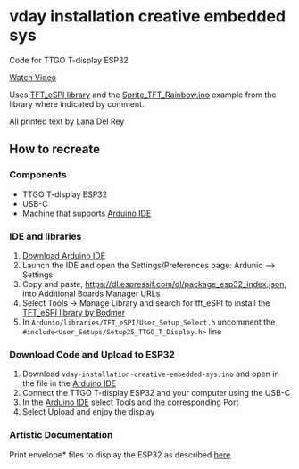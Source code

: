 # vday installation creative embedded sys

Code for TTGO T-display ESP32

[Watch Video](https://youtu.be/HUqh9DVShdw?si=L3OKeGKO6dwCmb3V)

Uses [TFT_eSPI library](https://github.com/Bodmer/TFT_eSPI/tree/master) and the [Sprite_TFT_Rainbow.ino](https://github.com/Bodmer/TFT_eSPI/blob/master/examples/Sprite/Sprite_TFT_Rainbow/Sprite_TFT_Rainbow.ino) example from the library where indicated by comment.

All printed text by Lana Del Rey

## How to recreate

### Components
- TTGO T-display ESP32
- USB-C
- Machine that supports [Arduino IDE](https://www.arduino.cc/en/software)

### IDE and libraries
1. [Download Arduino IDE](https://www.arduino.cc/en/software)
2. Launch the IDE and open the Settings/Preferences page: Ardunio --> Settings
3. Copy and paste, https://dl.espressif.com/dl/package_esp32_index.json, into Additional Boards Manager URLs
4. Select Tools -> Manage Library and search for tft_eSPI to install the [TFT_eSPI library by Bodmer](https://github.com/Bodmer/TFT_eSPI/tree/master)
5. In `Ardunio/libraries/TFT_eSPI/User_Setup_Select.h` uncomment the `#include<User_Setups/Setup25_TTGO_T_Display.h>` line

### Download Code and Upload to ESP32
1. Download `vday-installation-creative-embedded-sys.ino` and open in the file in the [Arduino IDE](https://www.arduino.cc/en/software)
2. Connect the TTGO T-display ESP32 and your computer using the USB-C
3. In the [Arduino IDE](https://www.arduino.cc/en/software) select Tools and the corresponding Port
4. Select Upload and enjoy the display

### Artistic Documentation

Print envelope* files to display the ESP32 as described [here](https://chloeho7.github.io/projects/vday/)
